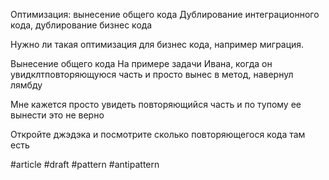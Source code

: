 Оптимизация: вынесение общего кода
Дублирование интеграционного кода, дублирование бизнес кода

Нужно ли такая оптимизация для бизнес кода, например миграция.


Вынесение общего кода
На примере задачи Ивана, когда он увидклтповторяющуюся часть и просто вынес в метод, навернул лямбду

Мне кажется просто увидеть повторяющийся часть и по тупому ее вынести это не верно

Откройте джэдэка и посмотрите сколько повторяющегося кода там есть

#article #draft #pattern #antipattern